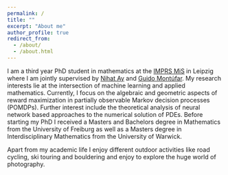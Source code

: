 ```yaml
---
permalink: /
title: ""
excerpt: "About me"
author_profile: true
redirect_from: 
  - /about/
  - /about.html
---
```


I am a third year PhD student in mathematics at the [IMPRS MiS](https://www.imprs-mis.mpg.de/) in Leipzig where I am jointly supervised by [Nihat Ay](https://www.mis.mpg.de/ay/homepages/nay/) and [Guido Mont&uacute;far](https://www.math.ucla.edu/~montufar/). My research interests lie at the intersection of machine learning and applied mathematics. Currently, I focus on the algebraic and geometric aspects of reward maximization in partially observable Markov decision processes (POMDPs). Further interest include the theoretical analysis of neural network based approaches to the numerical solution of PDEs. Before starting my PhD I received a Masters and Bachelors degree in Mathematics from the University of Freiburg as well as a Masters degree in Interdisciplinary Mathematics from the  University of Warwick. 

Apart from my academic life I enjoy different outdoor activities like road cycling, ski touring and bouldering and enjoy to explore the huge world of photography.
